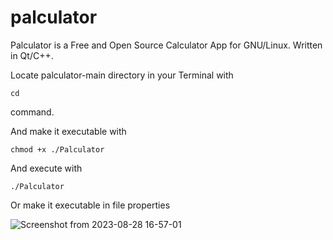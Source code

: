# palculator

Palculator is a Free and Open Source Calculator App for GNU/Linux. Written in Qt/C++.


Locate palculator-main directory in your Terminal with 
```
cd
```
command. 

And make it executable with 
```
chmod +x ./Palculator
```
And execute with 
```
./Palculator
```

Or make it executable in file properties

![Screenshot from 2023-08-28 16-57-01](https://github.com/paminks/palculator/assets/101468578/8f7937b7-d57f-4be5-a96f-d2d02f13a417)
